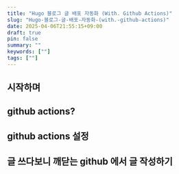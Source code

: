 ```yaml
---
title: "Hugo 블로그 글 배포 자동화 (With. Github Actions)"
slug: "Hugo-블로그-글-배포-자동화-(with.-github-actions)"
date: 2025-04-06T21:55:15+09:00
draft: true
pin: false
summary: ""
keywords: [""]
tags: [""]
---
```


## 시작하며

## github actions?

## github actions 설정

## 글 쓰다보니 깨닫는 github 에서 글 작성하기
